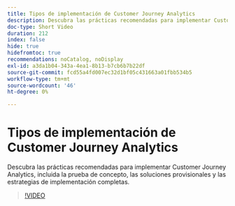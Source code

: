 ```yaml
---
title: Tipos de implementación de Customer Journey Analytics
description: Descubra las prácticas recomendadas para implementar Customer Journey Analytics, incluida la prueba de concepto, las soluciones provisionales y las estrategias de implementación completas.
doc-type: Short Video
duration: 212
index: false
hide: true
hidefromtoc: true
recommendations: noCatalog, noDisplay
exl-id: a3da1b04-343a-4ea1-8b13-b7cb6b7b22df
source-git-commit: fcd55a4fd007ec32d1bf05c431663a01fbb534b5
workflow-type: tm+mt
source-wordcount: '46'
ht-degree: 0%

---
```


# Tipos de implementación de Customer Journey Analytics

Descubra las prácticas recomendadas para implementar Customer Journey Analytics, incluida la prueba de concepto, las soluciones provisionales y las estrategias de implementación completas.

<!-- 62_S113_3442460_211_best-practices-for-implementing-customer-journey-analytics -->
>[!VIDEO](https://video.tv.adobe.com/v/3458311/?learn=on&enablevpops=true)
